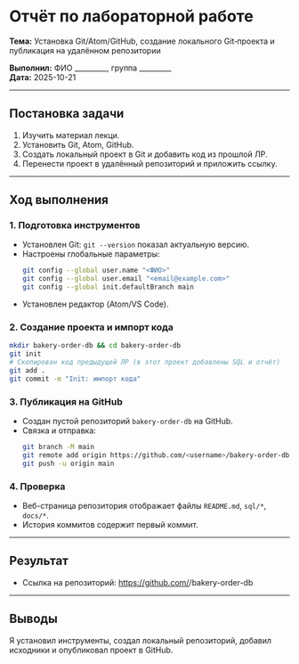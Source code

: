 # Отчёт по лабораторной работе
**Тема:** Установка Git/Atom/GitHub, создание локального Git‑проекта и публикация на удалённом репозитории  

**Выполнил:** ФИО _________, группа _________  
**Дата:** 2025-10-21

---

## Постановка задачи
1. Изучить материал лекци.
2. Установить Git, Atom, GitHub.
3. Создать локальный проект в Git и добавить код из прошлой ЛР.
4. Перенести проект в удалённый репозиторий и приложить ссылку.

---

## Ход выполнения
### 1. Подготовка инструментов
- Установлен Git: `git --version` показал актуальную версию.
- Настроены глобальные параметры:
  ```bash
  git config --global user.name "<ФИО>"
  git config --global user.email "<email@example.com>"
  git config --global init.defaultBranch main
  ```
- Установлен редактор (Atom/VS Code).

### 2. Создание проекта и импорт кода
```bash
mkdir bakery-order-db && cd bakery-order-db
git init
# Скопирован код предыдущей ЛР (в этот проект добавлены SQL и отчёт)
git add .
git commit -m "Init: импорт кода"
```

### 3. Публикация на GitHub
- Создан пустой репозиторий `bakery-order-db` на GitHub.
- Связка и отправка:
  ```bash
  git branch -M main
  git remote add origin https://github.com/<username>/bakery-order-db.git
  git push -u origin main
  ```

### 4. Проверка
- Веб-страница репозитория отображает файлы `README.md`, `sql/*`, `docs/*`.
- История коммитов содержит первый коммит.

---

## Результат
- Ссылка на репозиторий: https://github.com/<username>/bakery-order-db

---

## Выводы
Я установил инструменты, создал локальный репозиторий, добавил исходники и опубликовал проект в GitHub.
